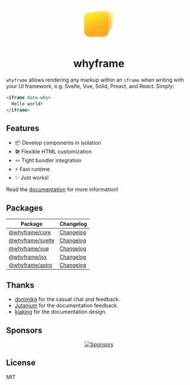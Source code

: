 <br>

<p align="center">
  <img src="./docs/src/assets/logo.svg" height="100">
</p>

<h1 align="center">
  whyframe
</h1>

`whyframe` allows rendering any markup within an `iframe` when writing with your UI framework, e.g. Svelte, Vue, Solid, Preact, and React. Simply:

<!-- prettier-ignore -->
```html
<iframe data-why>
  Hello world!
</iframe>
```

## Features

- 📦 Develop components in isolation
- 🛠 Flexible HTML customization
- 🪢 Tight bundler integration
- ⚡️ Fast runtime
- ✨ Just works!

Read the [documentation](https://whyframe.dev) for more information!

## Packages

| Package                               | Changelog                                   |
| ------------------------------------- | ------------------------------------------- |
| [@whyframe/core](./packages/core)     | [Changelog](./packages/core/CHANGELOG.md)   |
| [@whyframe/svelte](./packages/svelte) | [Changelog](./packages/svelte/CHANGELOG.md) |
| [@whyframe/vue](./packages/vue)       | [Changelog](./packages/vue/CHANGELOG.md)    |
| [@whyframe/jsx](./packages/jsx)       | [Changelog](./packages/jsx/CHANGELOG.md)    |
| [@whyframe/astro](./packages/astro)   | [Changelog](./packages/astro/CHANGELOG.md)  |

## Thanks

- [dominikg](https://github.com/dominikg) for the casual chat and feedback.
- [Jutanium](https://github.com/Jutanium) for the documentation feedback.
- [kiaking](https://github.com/kiaking) for the documentation design.

## Sponsors

<p align="center">
  <a href="https://bjornlu.com/sponsors.svg">
    <img src="https://bjornlu.com/sponsors.svg" alt="Sponsors" />
  </a>
</p>

## License

MIT
